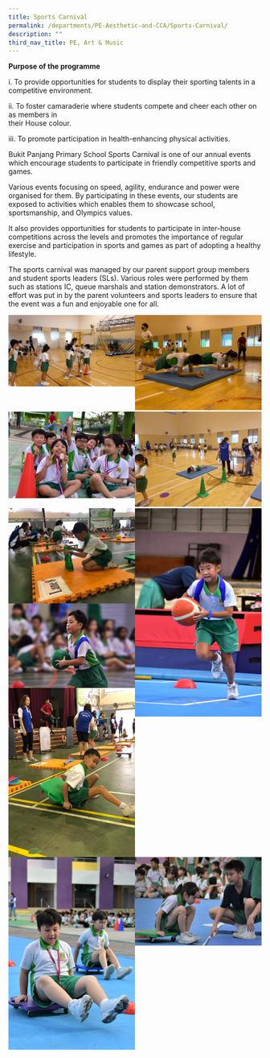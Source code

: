 ```yaml
---
title: Sports Carnival
permalink: /departments/PE-Aesthetic-and-CCA/Sports-Carnival/
description: ""
third_nav_title: PE, Art & Music
---
```


**Purpose of the programme**

 

i.              To provide opportunities for students to display their sporting talents in a competitive 
                environment.


ii.             To foster camaraderie where students compete and cheer each other on as members in  
                their House colour.

iii.            To promote participation in health-enhancing physical activities.

 

Bukit Panjang Primary School Sports Carnival is one of our annual events which encourage students to participate in friendly competitive sports and games.

Various events focusing on speed, agility, endurance and power were organised for them. By participating in these events, our students are exposed to activities which enables them to showcase school, sportsmanship, and Olympics values.

It also provides opportunities for students to participate in inter-house competitions across the levels and promotes the importance of regular exercise and participation in sports and games as part of adopting a healthy lifestyle.

The sports carnival was managed by our parent support group members and student sports leaders (SLs). Various roles were performed by them such as stations IC, queue marshals and station demonstrators. A lot of effort was put in by the parent volunteers and sports leaders to ensure that the event was a fun and enjoyable one for all.

<img src="/images/sports1.jpg" 
     style="width:50%"><img src="/images/sports2.jpg" 
     style="width:50%;float:left"><img src="/images/sports3.jpg" 
     style="width:50%"><img src="/images/sports4.jpg" 
     style="width:50%;float:left"><img src="/images/sports5.jpg" 
     style="width:50%;float:right"><img src="/images/sports6.jpg" 
     style="width:50%;float:left"><img src="/images/sports7.jpg" 
     style="width:50%;float:left"><img src="/images/sports8.jpg" 
     style="width:50%;float:right"><img src="/images/sports9.jpg" 
     style="width:50%;float:left"><img src="/images/sports10.jpg" 
     style="width:50%">